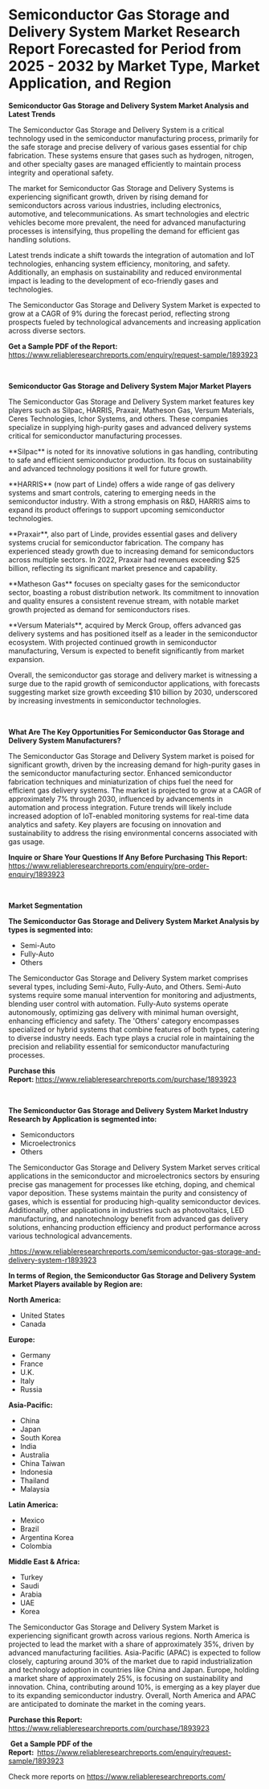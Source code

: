 <p><h1>Semiconductor Gas Storage and Delivery System Market Research Report Forecasted for Period from 2025 -  2032 by Market Type, Market Application, and Region</h1></p><p><strong>Semiconductor Gas Storage and Delivery System Market Analysis and Latest Trends</strong></p>
<p><p>The Semiconductor Gas Storage and Delivery System is a critical technology used in the semiconductor manufacturing process, primarily for the safe storage and precise delivery of various gases essential for chip fabrication. These systems ensure that gases such as hydrogen, nitrogen, and other specialty gases are managed efficiently to maintain process integrity and operational safety. </p><p>The market for Semiconductor Gas Storage and Delivery Systems is experiencing significant growth, driven by rising demand for semiconductors across various industries, including electronics, automotive, and telecommunications. As smart technologies and electric vehicles become more prevalent, the need for advanced manufacturing processes is intensifying, thus propelling the demand for efficient gas handling solutions. </p><p>Latest trends indicate a shift towards the integration of automation and IoT technologies, enhancing system efficiency, monitoring, and safety. Additionally, an emphasis on sustainability and reduced environmental impact is leading to the development of eco-friendly gases and technologies. </p><p>The Semiconductor Gas Storage and Delivery System Market is expected to grow at a CAGR of 9% during the forecast period, reflecting strong prospects fueled by technological advancements and increasing application across diverse sectors.</p></p>
<p><strong>Get a Sample PDF of the Report:&nbsp;</strong> <a href="https://www.reliableresearchreports.com/enquiry/request-sample/1893923?utm_campaign=2530&utm_medium=2&utm_source=Github&utm_content=ia&utm_term=01032025&utm_id=semiconductor-gas-storage-and-delivery-system">https://www.reliableresearchreports.com/enquiry/request-sample/1893923</a></p>
<p>&nbsp;</p>
<p><strong>Semiconductor Gas Storage and Delivery System Major Market Players</strong></p>
<p><p>The Semiconductor Gas Storage and Delivery System market features key players such as Silpac, HARRIS, Praxair, Matheson Gas, Versum Materials, Ceres Technologies, Ichor Systems, and others. These companies specialize in supplying high-purity gases and advanced delivery systems critical for semiconductor manufacturing processes.</p><p>**Silpac** is noted for its innovative solutions in gas handling, contributing to safe and efficient semiconductor production. Its focus on sustainability and advanced technology positions it well for future growth.</p><p>**HARRIS** (now part of Linde) offers a wide range of gas delivery systems and smart controls, catering to emerging needs in the semiconductor industry. With a strong emphasis on R&D, HARRIS aims to expand its product offerings to support upcoming semiconductor technologies.</p><p>**Praxair**, also part of Linde, provides essential gases and delivery systems crucial for semiconductor fabrication. The company has experienced steady growth due to increasing demand for semiconductors across multiple sectors. In 2022, Praxair had revenues exceeding $25 billion, reflecting its significant market presence and capability.</p><p>**Matheson Gas** focuses on specialty gases for the semiconductor sector, boasting a robust distribution network. Its commitment to innovation and quality ensures a consistent revenue stream, with notable market growth projected as demand for semiconductors rises.</p><p>**Versum Materials**, acquired by Merck Group, offers advanced gas delivery systems and has positioned itself as a leader in the semiconductor ecosystem. With projected continued growth in semiconductor manufacturing, Versum is expected to benefit significantly from market expansion.</p><p>Overall, the semiconductor gas storage and delivery market is witnessing a surge due to the rapid growth of semiconductor applications, with forecasts suggesting market size growth exceeding $10 billion by 2030, underscored by increasing investments in semiconductor technologies.</p></p>
<p>&nbsp;</p>
<p><strong>What Are The Key Opportunities For Semiconductor Gas Storage and Delivery System Manufacturers?</strong></p>
<p><p>The Semiconductor Gas Storage and Delivery System market is poised for significant growth, driven by the increasing demand for high-purity gases in the semiconductor manufacturing sector. Enhanced semiconductor fabrication techniques and miniaturization of chips fuel the need for efficient gas delivery systems. The market is projected to grow at a CAGR of approximately 7% through 2030, influenced by advancements in automation and process integration. Future trends will likely include increased adoption of IoT-enabled monitoring systems for real-time data analytics and safety. Key players are focusing on innovation and sustainability to address the rising environmental concerns associated with gas usage.</p></p>
<p><strong>Inquire or Share Your Questions If Any Before Purchasing This Report:</strong> <a href="https://www.reliableresearchreports.com/enquiry/pre-order-enquiry/1893923?utm_campaign=2530&utm_medium=2&utm_source=Github&utm_content=ia&utm_term=01032025&utm_id=semiconductor-gas-storage-and-delivery-system">https://www.reliableresearchreports.com/enquiry/pre-order-enquiry/1893923</a></p>
<p>&nbsp;</p>
<p><strong>Market Segmentation</strong></p>
<p><strong>The Semiconductor Gas Storage and Delivery System Market Analysis by types is segmented into:</strong></p>
<p><ul><li>Semi-Auto</li><li>Fully-Auto</li><li>Others</li></ul></p>
<p><p>The Semiconductor Gas Storage and Delivery System market comprises several types, including Semi-Auto, Fully-Auto, and Others. Semi-Auto systems require some manual intervention for monitoring and adjustments, blending user control with automation. Fully-Auto systems operate autonomously, optimizing gas delivery with minimal human oversight, enhancing efficiency and safety. The 'Others' category encompasses specialized or hybrid systems that combine features of both types, catering to diverse industry needs. Each type plays a crucial role in maintaining the precision and reliability essential for semiconductor manufacturing processes.</p></p>
<p><strong>Purchase this Report:&nbsp;</strong><a href="https://www.reliableresearchreports.com/purchase/1893923?utm_campaign=2530&utm_medium=2&utm_source=Github&utm_content=ia&utm_term=01032025&utm_id=semiconductor-gas-storage-and-delivery-system">https://www.reliableresearchreports.com/purchase/1893923</a></p>
<p>&nbsp;</p>
<p><strong>The Semiconductor Gas Storage and Delivery System Market Industry Research by Application is segmented into:</strong></p>
<p><ul><li>Semiconductors</li><li>Microelectronics</li><li>Others</li></ul></p>
<p><p>The Semiconductor Gas Storage and Delivery System Market serves critical applications in the semiconductor and microelectronics sectors by ensuring precise gas management for processes like etching, doping, and chemical vapor deposition. These systems maintain the purity and consistency of gases, which is essential for producing high-quality semiconductor devices. Additionally, other applications in industries such as photovoltaics, LED manufacturing, and nanotechnology benefit from advanced gas delivery solutions, enhancing production efficiency and product performance across various technological advancements.</p></p>
<p><a href="https://www.reliableresearchreports.com/semiconductor-gas-storage-and-delivery-system-r1893923?utm_campaign=2530&utm_medium=2&utm_source=Github&utm_content=ia&utm_term=01032025&utm_id=semiconductor-gas-storage-and-delivery-system">&nbsp;https://www.reliableresearchreports.com/semiconductor-gas-storage-and-delivery-system-r1893923</a></p>
<p><strong>In terms of Region, the Semiconductor Gas Storage and Delivery System Market Players available by Region are:</strong></p>
<p>
    <p> <strong> North America: </strong>
        <ul>
            <li>United States</li>
            <li>Canada</li>
        </ul>
        </p> 
    <p> <strong> Europe: </strong>
        <ul>
            <li>Germany</li>
            <li>France</li>
            <li>U.K.</li>
            <li>Italy</li>
            <li>Russia</li>
        </ul>
        </p> 
    <p> <strong> Asia-Pacific: </strong>
        <ul>
            <li>China</li>
            <li>Japan</li>
            <li>South Korea</li>
            <li>India</li>
            <li>Australia</li>
            <li>China Taiwan</li>
            <li>Indonesia</li>
            <li>Thailand</li>
            <li>Malaysia</li>
        </ul>
        </p> 
    <p> <strong> Latin America: </strong>
        <ul>
            <li>Mexico</li>
            <li>Brazil</li>
            <li>Argentina Korea</li>
            <li>Colombia</li>
        </ul>
        </p> 
    <p> <strong> Middle East & Africa: </strong>
        <ul>
            <li>Turkey</li>
            <li>Saudi</li>
            <li>Arabia</li>
            <li>UAE</li>
            <li>Korea</li>
        </ul>
    </p>
    </p>
<p><p>The Semiconductor Gas Storage and Delivery System Market is experiencing significant growth across various regions. North America is projected to lead the market with a share of approximately 35%, driven by advanced manufacturing facilities. Asia-Pacific (APAC) is expected to follow closely, capturing around 30% of the market due to rapid industrialization and technology adoption in countries like China and Japan. Europe, holding a market share of approximately 25%, is focusing on sustainability and innovation. China, contributing around 10%, is emerging as a key player due to its expanding semiconductor industry. Overall, North America and APAC are anticipated to dominate the market in the coming years.</p></p>
<p><strong>Purchase this Report: </strong><a href="https://www.reliableresearchreports.com/purchase/1893923?utm_campaign=2530&utm_medium=2&utm_source=Github&utm_content=ia&utm_term=01032025&utm_id=semiconductor-gas-storage-and-delivery-system">https://www.reliableresearchreports.com/purchase/1893923</a></p>
<p>&nbsp;<strong>Get a Sample PDF of the Report:&nbsp;&nbsp;</strong><a href="https://www.reliableresearchreports.com/enquiry/request-sample/1893923?utm_campaign=2530&utm_medium=2&utm_source=Github&utm_content=ia&utm_term=01032025&utm_id=semiconductor-gas-storage-and-delivery-system">https://www.reliableresearchreports.com/enquiry/request-sample/1893923</a></p>
<p><strong></strong></p>
<p>Check more reports on <a href="https://www.reliableresearchreports.com/?utm_campaign=2530&utm_medium=2&utm_source=Github&utm_content=ia&utm_term=01032025&utm_id=semiconductor-gas-storage-and-delivery-system">https://www.reliableresearchreports.com/</a></p>